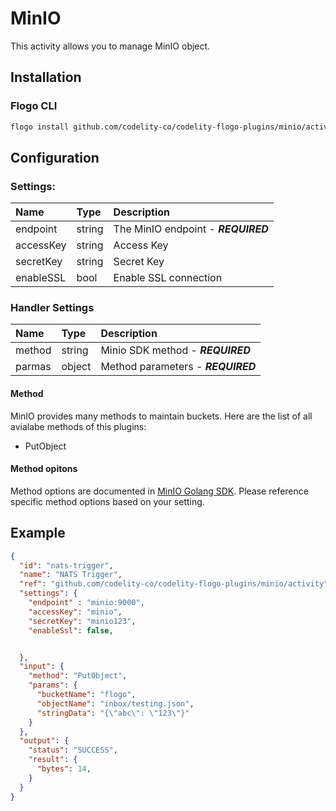 <!--
title: MinIO
weight: 4705
-->
# MinIO
This activity allows you to manage MinIO object.

## Installation

### Flogo CLI
```bash
flogo install github.com/codelity-co/codelity-flogo-plugins/minio/activity
```

## Configuration

### Settings:
  | Name                | Type   | Description
  | :---                | :---   | :---
  | endpoint            | string | The MinIO endpoint - ***REQUIRED***
  | accessKey           | string | Access Key
  | secretKey           | string | Secret Key
  | enableSSL           | bool   | Enable SSL connection

### Handler Settings
  | Name                | Type   | Description
  | :---                | :---   | :---
  | method              | string | Minio SDK method - ***REQUIRED***
  | parmas              | object | Method parameters - ***REQUIRED***

#### Method

MinIO provides many methods to maintain buckets. Here are the list of all avialabe methods of this plugins:

* PutObject

#### Method opitons

Method options are documented in [MinIO Golang SDK](https://docs.min.io/docs/golang-client-api-reference#).  Please reference specific method options based on your setting.

## Example

```json
{
  "id": "nats-trigger",
  "name": "NATS Trigger",
  "ref": "github.com/codelity-co/codelity-flogo-plugins/minio/activity",
  "settings": {
    "endpoint" : "minio:9000",
    "accessKey": "minio",
    "secretKey": "minio123",
    "enableSsl": false,


  },
  "input": {
    "method": "PutObject",
    "params": {
      "bucketName": "flogo",
      "objectName": "inbox/testing.json",
      "stringData": "{\"abc\": \"123\"}"
    }
  },
  "output": {
    "status": "SUCCESS",
    "result": {
      "bytes": 14,
    }
  }
}
```